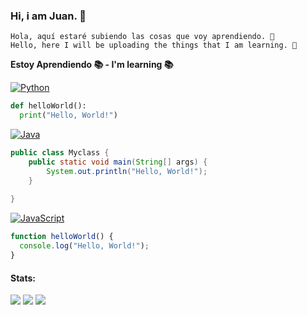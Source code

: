 ### Hi, i am Juan. 👋

`Hola, aquí estaré subiendo las cosas que voy aprendiendo. 🍃`
<br>
`Hello, here I will be uploading the things that I am learning. 🍃`

 
**Estoy Aprendiendo 📚 - I'm learning 📚**

[![Python](https://img.shields.io/badge/python-black?style=for-the-badge&logo=python)](https://github.com/Juan24AM)
```python
def helloWorld():
  print("Hello, World!")
```
[![Java](https://img.shields.io/badge/java-black?style=for-the-badge&logo=openjdk)](https://github.com/Juan24AM)
```java
public class Myclass {
    public static void main(String[] args) {
        System.out.println("Hello, World!");
    }
    
}
```
[![JavaScript](https://img.shields.io/badge/javascript-black?style=for-the-badge&logo=javascript)](https://github.com/Juan24AM)
```javascript
function helloWorld() {
  console.log("Hello, World!");
}
```


#### Stats:
[![](https://github-profile-summary-cards.vercel.app/api/cards/profile-details?username=Juan24AM&theme=github_dark)](https://github.com/Juan24AM)
[![](https://github-profile-summary-cards.vercel.app/api/cards/stats?username=Juan24AM&theme=github_dark)](https://github.com/Juan24AM)
[![](https://github-profile-summary-cards.vercel.app/api/cards/repos-per-language?username=Juan24AM&theme=github_dark)](https://github.com/Juan24AM)

<!--
**Juan24AM/Juan24AM** is a ✨ _special_ ✨ repository because its `README.md` (this file) appears on your GitHub profile.

Here are some ideas to get you started:

- 🔭 I’m currently working on ...
- 🌱 I’m currently learning ...
- 👯 I’m looking to collaborate on ...
- 🤔 I’m looking for help with ...
- 💬 Ask me about ...
- 📫 How to reach me: ...
- 😄 Pronouns: ...
- ⚡ Fun fact: ...
-->
